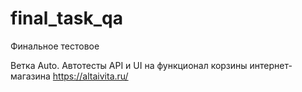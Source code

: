 # final_task_qa
Финальное тестовое

Ветка Auto.
Автотесты API и  UI  на функционал корзины интернет-магазина https://altaivita.ru/


